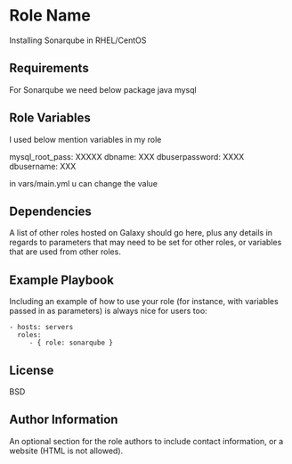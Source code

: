 Role Name
=========

Installing Sonarqube in RHEL/CentOS

Requirements
------------
For Sonarqube we need below package
java
mysql

Role Variables
--------------
I used below mention variables in my role

mysql_root_pass: XXXXX
dbname: XXX
dbuserpassword: XXXX
dbusername: XXX

in vars/main.yml u can change the value

Dependencies
------------

A list of other roles hosted on Galaxy should go here, plus any details in regards to parameters that may need to be set for other roles, or variables that are used from other roles.

Example Playbook
----------------

Including an example of how to use your role (for instance, with variables passed in as parameters) is always nice for users too:

    - hosts: servers
      roles:
         - { role: sonarqube }

License
-------

BSD

Author Information
------------------

An optional section for the role authors to include contact information, or a website (HTML is not allowed).
